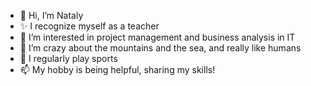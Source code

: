 - 👋 Hi, I’m Nataly
- ✨ I recognize myself as a teacher
- 👀 I’m interested in project management and business analysis in IT
- 💞️ I’m crazy about the mountains and the sea, and really like humans
- 🌱 I regularly play sports
- 📫 My hobby is being helpful, sharing my skills!

<!---
NatalyGustav/NatalyGustav is a ✨ special ✨ repository because its `README.md` (this file) appears on your GitHub profile.
You can click the Preview link to take a look at your changes.
--->
